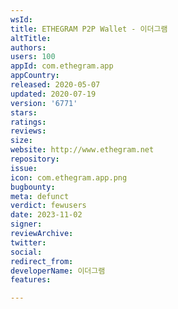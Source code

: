 ```yaml
---
wsId: 
title: ETHEGRAM P2P Wallet - 이더그램
altTitle: 
authors: 
users: 100
appId: com.ethegram.app
appCountry: 
released: 2020-05-07
updated: 2020-07-19
version: '6771'
stars: 
ratings: 
reviews: 
size: 
website: http://www.ethegram.net
repository: 
issue: 
icon: com.ethegram.app.png
bugbounty: 
meta: defunct
verdict: fewusers
date: 2023-11-02
signer: 
reviewArchive: 
twitter: 
social: 
redirect_from: 
developerName: 이더그램
features: 

---
```


